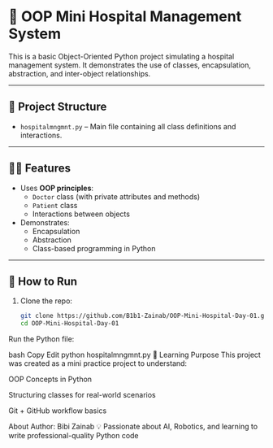 # 🏥 OOP Mini Hospital Management System

This is a basic Object-Oriented Python project simulating a hospital management system. It demonstrates the use of classes, encapsulation, abstraction, and inter-object relationships.

---

## 📁 Project Structure

- `hospitalmngmnt.py` – Main file containing all class definitions and interactions.

---

## 👨‍⚕️ Features

- Uses **OOP principles**:
  - `Doctor` class (with private attributes and methods)
  - `Patient` class
  - Interactions between objects
- Demonstrates:
  - Encapsulation
  - Abstraction
  - Class-based programming in Python

---

## 🚀 How to Run

1. Clone the repo:
   ```bash
   git clone https://github.com/B1b1-Zainab/OOP-Mini-Hospital-Day-01.git
   cd OOP-Mini-Hospital-Day-01
Run the Python file:

bash
Copy
Edit
python hospitalmngmnt.py
🧠 Learning Purpose
This project was created as a mini practice project to understand:

OOP Concepts in Python

Structuring classes for real-world scenarios

Git + GitHub workflow basics

About Author: Bibi Zainab
💡 Passionate about AI, Robotics, and learning to write professional-quality Python code